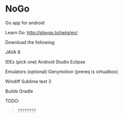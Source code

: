 # NoGo
Go app for android

Learn Go:
http://playgo.to/iwtg/en/

Download the following:

JAVA 8

IDEs (pick one)
Android Studio
Eclipse

Emulators (optional)
Genymotion (prereq is virtualbox)

Windiff
Sublime text 3

Builds
Gradle

TODO:
>????????